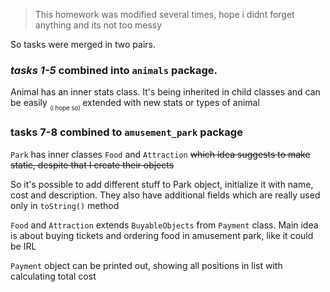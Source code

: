 

>This homework was modified several times, hope i didnt forget anything and its not too messy

So tasks were merged in two pairs.
### *tasks 1-5* combined into `animals` package.
Animal has an inner stats class. 
It's being inherited in child classes and can be easily <sub> <sub>(i hope so)</sub> </sub> extended with new stats or types of animal



### **tasks 7-8** combined to `amusement_park` package
`Park` has inner classes `Food` and `Attraction` 
~~which idea suggests to make static, despite that I create their objects~~

So it's possible to add different stuff to Park object, initialize it with name, cost and description. 
They also have additional fields which are really used only in `toString()` method

`Food` and `Attraction` extends `BuyableObjects` from `Payment` class. 
Main idea is about buying tickets and ordering food in amusement park, like it could be IRL

`Payment` object can be printed out, showing all positions in list with calculating total cost